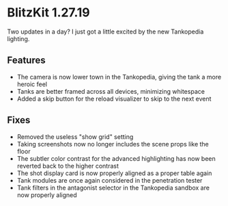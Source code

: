 # BlitzKit 1.27.19

Two updates in a day? I just got a little excited by the new Tankopedia lighting.

## Features

- The camera is now lower town in the Tankopedia, giving the tank a more heroic feel
- Tanks are better framed across all devices, minimizing whitespace
- Added a skip button for the reload visualizer to skip to the next event

## Fixes

- Removed the useless "show grid" setting
- Taking screenshots now no longer includes the scene props like the floor
- The subtler color contrast for the advanced highlighting has now been reverted back to the higher contrast
- The shot display card is now properly aligned as a proper table again
- Tank modules are once again considered in the penetration tester
- Tank filters in the antagonist selector in the Tankopedia sandbox are now properly aligned
